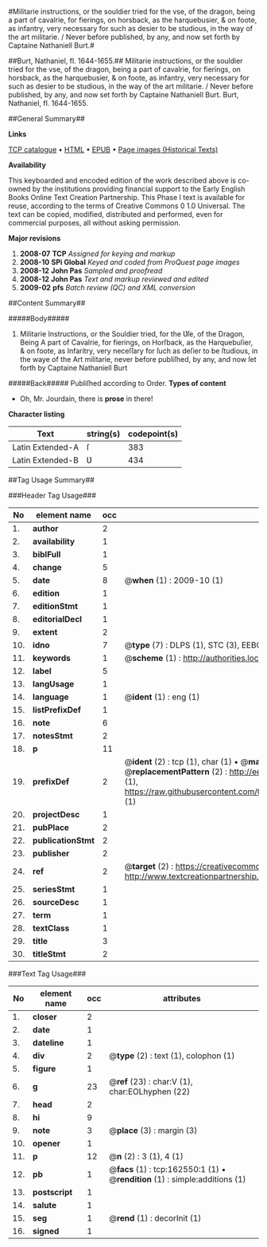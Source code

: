 #Militarie instructions, or the souldier tried for the vse, of the dragon, being a part of cavalrie, for fierings, on horsback, as the harquebusier, & on foote, as infantry, very necessary for such as desier to be studious, in the way of the art militarie. / Never before published, by any, and now set forth by Captaine Nathaniell Burt.#

##Burt, Nathaniel, fl. 1644-1655.##
Militarie instructions, or the souldier tried for the vse, of the dragon, being a part of cavalrie, for fierings, on horsback, as the harquebusier, & on foote, as infantry, very necessary for such as desier to be studious, in the way of the art militarie. / Never before published, by any, and now set forth by Captaine Nathaniell Burt.
Burt, Nathaniel, fl. 1644-1655.

##General Summary##

**Links**

[TCP catalogue](http://www.ota.ox.ac.uk/tcp/)  • 
[HTML](http://tei.it.ox.ac.uk/tcp/Texts-HTML/free/A78/A78014.html)  • 
[EPUB](http://tei.it.ox.ac.uk/tcp/Texts-EPUB/free/A78/A78014.epub) • 
[Page images (Historical Texts)](https://data.historicaltexts.jisc.ac.uk/view?pubId=eebo-99869103e&pageId=eebo-99869103e-162550-1)

**Availability**

This keyboarded and encoded edition of the
	       work described above is co-owned by the institutions
	       providing financial support to the Early English Books
	       Online Text Creation Partnership. This Phase I text is
	       available for reuse, according to the terms of Creative
	       Commons 0 1.0 Universal. The text can be copied,
	       modified, distributed and performed, even for
	       commercial purposes, all without asking permission.

**Major revisions**

1. __2008-07__ __TCP__ *Assigned for keying and markup*
1. __2008-10__ __SPi Global__ *Keyed and coded from ProQuest page images*
1. __2008-12__ __John Pas__ *Sampled and proofread*
1. __2008-12__ __John Pas__ *Text and markup reviewed and edited*
1. __2009-02__ __pfs__ *Batch review (QC) and XML conversion*

##Content Summary##

#####Body#####

1. Militarie Instructions, or the Souldier tried, for the Ʋſe, of the Dragon, Being A part of Cavalrie, for fierings, on Horſback, as the Harquebuſier, & on foote, as Infaritry, very neceſſary for ſuch as deſier to be ſtudious, in the waye of the Art militarie, never before publiſhed, by any, and now ſet forth by Captaine Nathaniell Burt

#####Back#####
Publiſhed according to Order.
**Types of content**

  * Oh, Mr. Jourdain, there is **prose** in there!

**Character listing**


|Text|string(s)|codepoint(s)|
|---|---|---|
|Latin Extended-A|ſ|383|
|Latin Extended-B|Ʋ|434|

##Tag Usage Summary##

###Header Tag Usage###

|No|element name|occ|attributes|
|---|---|---|---|
|1.|__author__|2||
|2.|__availability__|1||
|3.|__biblFull__|1||
|4.|__change__|5||
|5.|__date__|8| @__when__ (1) : 2009-10 (1)|
|6.|__edition__|1||
|7.|__editionStmt__|1||
|8.|__editorialDecl__|1||
|9.|__extent__|2||
|10.|__idno__|7| @__type__ (7) : DLPS (1), STC (3), EEBO-CITATION (1), PROQUEST (1), VID (1)|
|11.|__keywords__|1| @__scheme__ (1) : http://authorities.loc.gov/ (1)|
|12.|__label__|5||
|13.|__langUsage__|1||
|14.|__language__|1| @__ident__ (1) : eng (1)|
|15.|__listPrefixDef__|1||
|16.|__note__|6||
|17.|__notesStmt__|2||
|18.|__p__|11||
|19.|__prefixDef__|2| @__ident__ (2) : tcp (1), char (1)  •  @__matchPattern__ (2) : ([0-9\-]+):([0-9IVX]+) (1), (.+) (1)  •  @__replacementPattern__ (2) : http://eebo.chadwyck.com/downloadtiff?vid=$1&page=$2 (1), https://raw.githubusercontent.com/textcreationpartnership/Texts/master/tcpchars.xml#$1 (1)|
|20.|__projectDesc__|1||
|21.|__pubPlace__|2||
|22.|__publicationStmt__|2||
|23.|__publisher__|2||
|24.|__ref__|2| @__target__ (2) : https://creativecommons.org/publicdomain/zero/1.0/ (1), http://www.textcreationpartnership.org/docs/. (1)|
|25.|__seriesStmt__|1||
|26.|__sourceDesc__|1||
|27.|__term__|1||
|28.|__textClass__|1||
|29.|__title__|3||
|30.|__titleStmt__|2||


###Text Tag Usage###

|No|element name|occ|attributes|
|---|---|---|---|
|1.|__closer__|2||
|2.|__date__|1||
|3.|__dateline__|1||
|4.|__div__|2| @__type__ (2) : text (1), colophon (1)|
|5.|__figure__|1||
|6.|__g__|23| @__ref__ (23) : char:V (1), char:EOLhyphen (22)|
|7.|__head__|2||
|8.|__hi__|9||
|9.|__note__|3| @__place__ (3) : margin (3)|
|10.|__opener__|1||
|11.|__p__|12| @__n__ (2) : 3 (1), 4 (1)|
|12.|__pb__|1| @__facs__ (1) : tcp:162550:1 (1)  •  @__rendition__ (1) : simple:additions (1)|
|13.|__postscript__|1||
|14.|__salute__|1||
|15.|__seg__|1| @__rend__ (1) : decorInit (1)|
|16.|__signed__|1||
